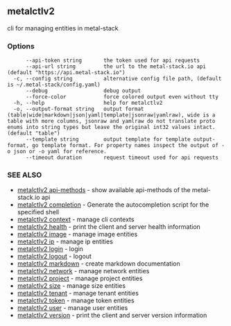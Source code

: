 ## metalctlv2

cli for managing entities in metal-stack

### Options

```
      --api-token string       the token used for api requests
      --api-url string         the url to the metal-stack.io api (default "https://api.metal-stack.io")
  -c, --config string          alternative config file path, (default is ~/.metal-stack/config.yaml)
      --debug                  debug output
      --force-color            force colored output even without tty
  -h, --help                   help for metalctlv2
  -o, --output-format string   output format (table|wide|markdown|json|yaml|template|jsonraw|yamlraw), wide is a table with more columns, jsonraw and yamlraw do not translate proto enums into string types but leave the original int32 values intact. (default "table")
      --template string        output template for template output-format, go template format. For property names inspect the output of -o json or -o yaml for reference.
      --timeout duration       request timeout used for api requests
```

### SEE ALSO

* [metalctlv2 api-methods](metalctlv2_api-methods.md)	 - show available api-methods of the metal-stack.io api
* [metalctlv2 completion](metalctlv2_completion.md)	 - Generate the autocompletion script for the specified shell
* [metalctlv2 context](metalctlv2_context.md)	 - manage cli contexts
* [metalctlv2 health](metalctlv2_health.md)	 - print the client and server health information
* [metalctlv2 image](metalctlv2_image.md)	 - manage image entities
* [metalctlv2 ip](metalctlv2_ip.md)	 - manage ip entities
* [metalctlv2 login](metalctlv2_login.md)	 - login
* [metalctlv2 logout](metalctlv2_logout.md)	 - logout
* [metalctlv2 markdown](metalctlv2_markdown.md)	 - create markdown documentation
* [metalctlv2 network](metalctlv2_network.md)	 - manage network entities
* [metalctlv2 project](metalctlv2_project.md)	 - manage project entities
* [metalctlv2 size](metalctlv2_size.md)	 - manage size entities
* [metalctlv2 tenant](metalctlv2_tenant.md)	 - manage tenant entities
* [metalctlv2 token](metalctlv2_token.md)	 - manage token entities
* [metalctlv2 user](metalctlv2_user.md)	 - manage user entities
* [metalctlv2 version](metalctlv2_version.md)	 - print the client and server version information

